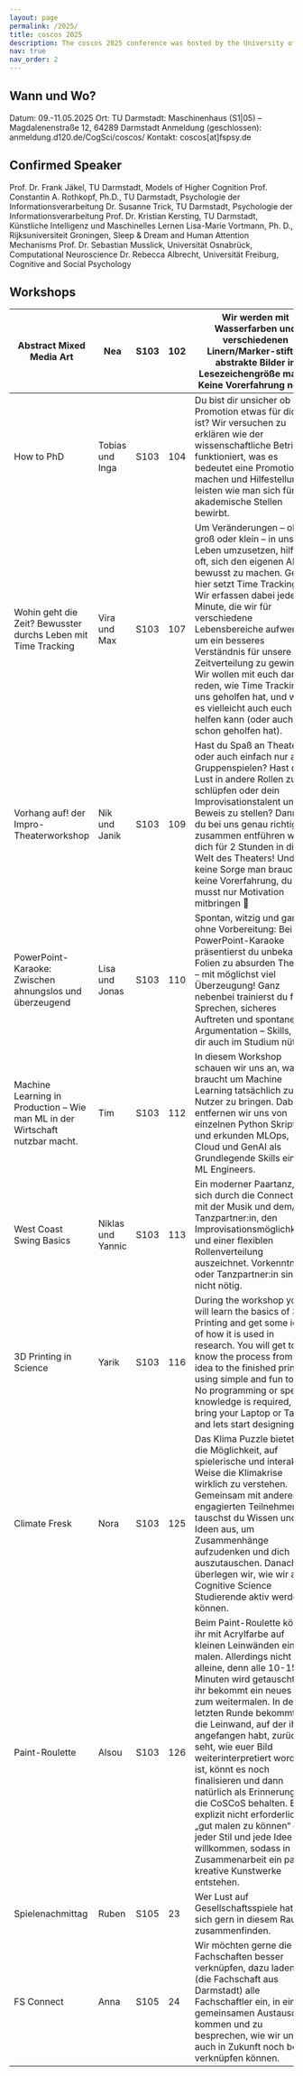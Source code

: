 ```yaml
---
layout: page
permalink: /2025/
title: coscos 2025
description: The coscos 2025 conference was hosted by the University of Darmstadt, Germany.
nav: true
nav_order: 2
---
```


## Wann und Wo?
Datum: 09.-11.05.2025
Ort: TU Darmstadt:
Maschinenhaus (S1|05)
– Magdalenenstraße 12, 64289 Darmstadt
Anmeldung (geschlossen): anmeldung.d120.de/CogSci/coscos/
Kontakt: coscos[at]fspsy.de


## Confirmed Speaker
Prof. Dr. Frank Jäkel, TU Darmstadt, Models of Higher Cognition
Prof. Constantin A. Rothkopf, Ph.D., TU Darmstadt, Psychologie der Informationsverarbeitung
Dr. Susanne Trick, TU Darmstadt, Psychologie der Informationsverarbeitung
Prof. Dr. Kristian Kersting, TU Darmstadt, Künstliche Intelligenz und Maschinelles Lernen
Lisa-Marie Vortmann, Ph. D., Rijksuniversiteit Groningen, Sleep & Dream and Human Attention Mechanisms
Prof. Dr. Sebastian Musslick, Universität Osnabrück, Computational Neuroscience
Dr. Rebecca Albrecht, Universität Freiburg, Cognitive and Social Psychology


## Workshops
| Abstract Mixed Media Art                                                     | Nea               | S103 | 102 | Wir werden mit Wasserfarben und verschiedenen Linern/Marker-stiften abstrakte Bilder in Lesezeichengröße malen. Keine Vorerfahrung nötig!                                                                                                                                                                                                                                                                                                                                                                                                                                                                |
|------------------------------------------------------------------------------|-------------------|------|-----|----------------------------------------------------------------------------------------------------------------------------------------------------------------------------------------------------------------------------------------------------------------------------------------------------------------------------------------------------------------------------------------------------------------------------------------------------------------------------------------------------------------------------------------------------------------------------------------------------------|
| How to PhD                                                                   | Tobias und Inga   | S103 | 104 | Du bist dir unsicher ob eine Promotion etwas für dich ist? Wir versuchen zu erklären wie der wissenschaftliche Betrieb funktioniert, was es bedeutet eine Promotion zu machen und Hilfestellung zu leisten wie man sich für akademische Stellen bewirbt.                                                                                                                                                                                                                                                                                                                                                 |
| Wohin geht die Zeit? Bewusster durchs Leben mit Time Tracking                | Vira und Max      | S103 | 107 | Um Veränderungen – ob groß oder klein – in unserem Leben umzusetzen, hilft es oft, sich den eigenen Alltag bewusst zu machen. Genau hier setzt Time Tracking an: Wir erfassen dabei jede Minute, die wir für verschiedene Lebensbereiche aufwenden, um ein besseres Verständnis für unsere Zeitverteilung zu gewinnen. Wir wollen mit euch darüber reden, wie Time Tracking uns geholfen hat, und wie es vielleicht auch euch helfen kann (oder auch schon geholfen hat).                                                                                                                                |
| Vorhang auf! der Impro-Theaterworkshop                                       | Nik und Janik     | S103 | 109 | Hast du Spaß an Theater oder auch einfach nur an Gruppenspielen? Hast du Lust in andere Rollen zu schlüpfen oder dein Improvisationstalent unter Beweis zu stellen? Dann bist du bei uns genau richtig, zusammen entführen wir dich für 2 Stunden in die Welt des Theaters! Und keine Sorge man braucht keine Vorerfahrung, du musst nur Motivation mitbringen 🙂                                                                                                                                                                                                                                         |
| PowerPoint-Karaoke: Zwischen ahnungslos und überzeugend                      | Lisa und Jonas    | S103 | 110 | Spontan, witzig und ganz ohne Vorbereitung: Bei der PowerPoint-Karaoke präsentierst du unbekannte Folien zu absurden Themen – mit möglichst viel Überzeugung! Ganz nebenbei trainierst du freies Sprechen, sicheres Auftreten und spontane Argumentation – Skills, die dir auch im Studium nützen.                                                                                                                                                                                                                                                                                                       |
| Machine Learning in Production – Wie man ML in der Wirtschaft nutzbar macht. | Tim               | S103 | 112 | In diesem Workshop schauen wir uns an, was es braucht um Machine Learning tatsächlich zum Nutzer zu bringen. Dabei entfernen wir uns von einzelnen Python Skripten und erkunden MLOps, Cloud und GenAI als Grundlegende Skills eines ML Engineers.                                                                                                                                                                                                                                                                                                                                                       |
| West Coast Swing Basics                                                      | Niklas und Yannic | S103 | 113 | Ein moderner Paartanz, der sich durch die Connection mit der Musik und dem/der Tanzpartner:in, den Improvisationsmöglichkeiten und einer flexiblen Rollenverteilung auszeichnet. Vorkenntnisse oder Tanzpartner:in sind nicht nötig.                                                                                                                                                                                                                                                                                                                                                                     |
| 3D Printing in Science                                                       | Yarik             | S103 | 116 | During the workshop you will learn the basics of 3D Printing and get some ideas of how it is used in research. You will get to know the process from the idea to the finished print, using simple and fun tools. No programming or special knowledge is required, just bring your Laptop or Tablet and lets start designing!                                                                                                                                                                                                                                                                             |
| Climate Fresk                                                                | Nora              | S103 | 125 | Das Klima Puzzle bietet dir die Möglichkeit, auf spielerische und interaktive Weise die Klimakrise wirklich zu verstehen. Gemeinsam mit anderen engagierten Teilnehmenden tauschst du Wissen und Ideen aus, um Zusammenhänge aufzudenken und dich auszutauschen. Danach überlegen wir, wie wir als Cognitive Science Studierende aktiv werden können.                                                                                                                                                                                                                                                    |
| Paint-Roulette                                                               | Alsou             | S103 | 126 | Beim Paint-Roulette könnt ihr mit Acrylfarbe auf kleinen Leinwänden ein Bild malen. Allerdings nicht alleine, denn alle 10-15 Minuten wird getauscht und ihr bekommt ein neues Bild zum weitermalen. In der letzten Runde bekommt ihr die Leinwand, auf der ihr angefangen habt, zurück, seht, wie euer Bild weiterinterpretiert worden ist, könnt es noch finalisieren und dann natürlich als Erinnerung an die CoSCoS behalten. Es ist explizit nicht erforderlich, „gut malen zu können“ – jeder Stil und jede Idee sind willkommen, sodass in Zusammenarbeit ein paar kreative Kunstwerke entstehen. |
| Spielenachmittag                                                             | Ruben             | S105 | 23  | Wer Lust auf Gesellschaftsspiele hat kann sich gern in diesem Raum zusammenfinden.                                                                                                                                                                                                                                                                                                                                                                                                                                                                                                                       |
| FS Connect                                                                   | Anna              | S105 | 24  | Wir möchten gerne die Fachschaften besser verknüpfen, dazu laden wir (die Fachschaft aus Darmstadt) alle Fachschaftler ein, in einen gemeinsamen Austausch zu kommen und zu besprechen, wie wir uns auch in Zukunft noch besser verknüpfen können.                                                                                                                                                                                                                                                                                                                                                       |